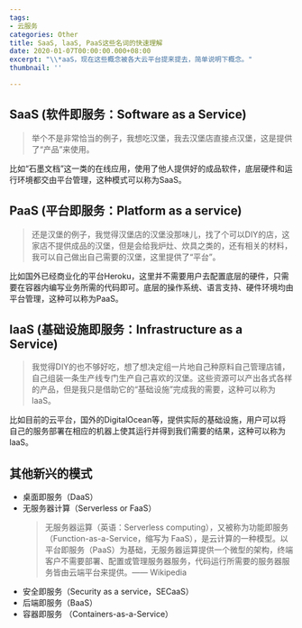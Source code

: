 ```yaml
---
tags:
- 云服务
categories: Other
title: SaaS, laaS, PaaS这些名词的快速理解
date: 2020-01-07T00:00:00.000+08:00
excerpt: "\\*aaS，现在这些概念被各大云平台提来提去，简单说明下概念。"
thumbnail: ''

---
```

## SaaS (软件即服务：Software as a Service)

> 举个不是非常恰当的例子，我想吃汉堡，我去汉堡店直接点汉堡，这是提供了“产品”来使用。

比如“石墨文档”这一类的在线应用，使用了他人提供好的成品软件，底层硬件和运行环境都交由平台管理，这种模式可以称为SaaS。

## PaaS (平台即服务：Platform as a service)

> 还是汉堡的例子，我觉得汉堡店的汉堡没那味儿，找了个可以DIY的店，这家店不提供成品的汉堡，但是会给我炉灶、炊具之类的，还有相关的材料，我可以自己做出自己需要的汉堡，这里提供了“平台”。

比如国外已经商业化的平台Heroku，这里并不需要用户去配置底层的硬件，只需要在容器内编写业务所需的代码即可。底层的操作系统、语言支持、硬件环境均由平台管理，这种可以称为PaaS。

## laaS (基础设施即服务：Infrastructure as a Service)

> 我觉得DIY的也不够好吃，想了想决定组一片地自己种原料自己管理店铺，自己组装一条生产线专门生产自己喜欢的汉堡。这些资源可以产出各式各样的产品，但是我只是借助它的“基础设施”完成我的需要，这种可以称为laaS。

比如目前的云平台，国外的DigitalOcean等，提供实际的基础设施，用户可以将自己的服务部署在相应的机器上使其运行并得到我们需要的结果，这种可以称为laaS。

## 其他新兴的模式

- 桌面即服务（DaaS）
- 无服务器计算（Serverless or FaaS）
	> 无服务器运算（英语：Serverless computing），又被称为功能即服务（Function-as-a-Service，缩写为 FaaS），是云计算的一种模型。以平台即服务（PaaS）为基础，无服务器运算提供一个微型的架构，终端客户不需要部署、配置或管理服务器服务，代码运行所需要的服务器服务皆由云端平台来提供。—— Wikipedia
- 安全即服务（Security as a service，SECaaS）
- 后端即服务（BaaS）
- 容器即服务 （Containers-as-a-Service）